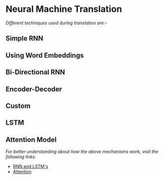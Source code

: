 # Neural Machine Translation

*Different techniques used during translation are:-*

## Simple RNN

## Using Word Embeddings

## Bi-Directional RNN

## Encoder-Decoder

## Custom

## LSTM

## Attention Model

*For better understanding about how the above mechanisms work, visit the following links.*

- [RNN and LSTM's](https://skymind.ai/wiki/lstm)
- [Attention](https://skymind.ai/wiki/attention-mechanism-memory-network)
